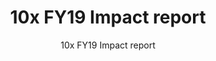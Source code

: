 ---
title: 10x FY19 Impact report
excerpt: In FY19, we reflect on the five years since the creation of the Digital Services Fund. We cover the history of the efforts that led to today's 10x program and our meetings with real venture capital investment firms to see what we can learn from our private sector peers. Investments showcased include the _U.S. Data Federation_ and the _Eligibility APIs Initiative_.
slug: fy19-impact-report
pdf: true
subtitle: 10x FY19 Impact report
template: "4"
reportUrl: "/reports/10x_FY19_Year_in_Review_Report.pdf"
year: 19
permalink: false
---